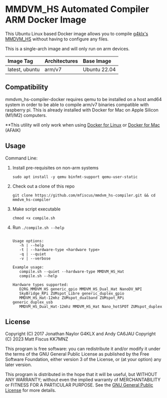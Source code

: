 # MMDVM_HS Automated Compiler ARM Docker Image

This Ubuntu Linux based Docker image allows you to compile [g4klx's](https://github.com/g4klx) [MMDVM_HS](https://github.com/g4klx/MMDVM_HS) without having to configure any files.

This is a single-arch image and will only run on arm devices.

| Image Tag             | Architectures           | Base Image         | 
| :-------------------- | :-----------------------| :----------------- | 
| latest, ubuntu        | arm/v7                  | Ubuntu 22.04       | 

## Compatibility

mmdvm_hs-compiler-docker requires qemu to be installed on a host amd64 system in order to be able to compile arm/v7 binaries compatible with raspberry pi. This is already installed with Docker for Mac on Apple Silicon (M1/M2) computers.

**This utility will only work when using [Docker for Linux](https://docs.docker.com/desktop/install/linux-install/) or [Docker for Mac](https://docs.docker.com/desktop/install/mac-install/) (AFAIK)

## Usage

Command Line:

1. Install pre-requisites on non-arm systems
   ```console
   sudo apt install -y qemu binfmt-support qemu-user-static
   ```

2. Check out a clone of this repo
   ```console
   git clone https://github.com/mfiscus/mmdvm_hs-compiler.git && cd mmdvm_hs-compiler
   ```

3. Make script executable
   ```console
   chmod +x compile.sh
   ```

4. Run `./compile.sh --help`

    ```console
    
   Usage options:
       -h | --help
       -t | --hardware-type <hardware type>
       -q | --quiet
       -v | --verbose
   
   Example usage:
       compile.sh --quiet --hardware-type MMDVM_HS_Hat
       compile.sh --help
   
   Hardware types supported:
       D2RG_MMDVM_HS generic_gpio MMDVM_HS_Dual_Hat NanoDV_NPI
       SkyBridge_RPi ZUMspot_Libre generic_duplex_gpio
       MMDVM_HS_Hat-12mhz ZUMspot_dualband ZUMspot_RPi generic_duplex_usb
       MMDVM_HS_Dual_Hat-12mhz MMDVM_HS_Hat Nano_hotSPOT ZUMspot_duplex

    ```

## License

Copyright (C) 2017 Jonathan Naylor G4KLX and Andy CA6JAU
Copyright (C) 2023 Matt Fiscus KK7MNZ

This program is free software: you can redistribute it and/or modify it under the terms of the GNU General Public License as published by the Free Software Foundation, either version 3 of the License, or (at your option) any later version.

This program is distributed in the hope that it will be useful, but WITHOUT ANY WARRANTY; without even the implied warranty of MERCHANTABILITY or FITNESS FOR A PARTICULAR PURPOSE.  See the [GNU General Public License](./LICENSE) for more details.
